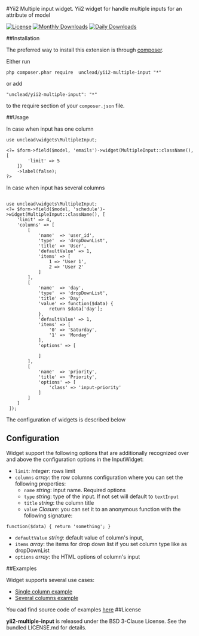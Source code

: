 #Yii2 Multiple input widget.
Yii2 widget for handle multiple inputs for an attribute of model

[![License](https://poser.pugx.org/unclead/yii2-multiple-input/license.svg)](https://packagist.org/packages/unclead/yii2-multiple-input)
[![Monthly Downloads](https://poser.pugx.org/unclead/yii2-multiple-input/d/monthly.png)](https://packagist.org/packages/unclead/yii2-multiple-input)
[![Daily Downloads](https://poser.pugx.org/unclead/yii2-multiple-input/d/daily.png)](https://packagist.org/packages/unclead/yii2-multiple-input)


##Installation


The preferred way to install this extension is through [composer](http://getcomposer.org/download/).

Either run

```
php composer.phar require  unclead/yii2-multiple-input "*"
```

or add

```
"unclead/yii2-multiple-input": "*"
```

to the require section of your `composer.json` file.

##Usage

In case when input has one column

```
use unclead\widgets\MultipleInput;

<?= $form->field($model, 'emails')->widget(MultipleInput::className(), [
        'limit' => 5
    ])
    ->label(false);
?>

```

In case when input has several columns

```

use unclead\widgets\MultipleInput;
<?= $form->field($model, 'schedule')->widget(MultipleInput::className(), [
    'limit' => 4,
    'columns' => [
        [
            'name'  => 'user_id',
            'type'  => 'dropDownList',
            'title' => 'User',
            'defaultValue' => 1,
            'items' => [
                1 => 'User 1',
                2 => 'User 2'
            ]
        ],
        [
            'name'  => 'day',
            'type'  => 'dropDownList',
            'title' => 'Day',
            'value' => function($data) {
                return $data['day'];
            },
            'defaultValue' => 1,
            'items' => [
                '0' => 'Saturday',
                '1' => 'Monday'
            ],
            'options' => [

            ]
        ],
        [
            'name'  => 'priority',
            'title' => 'Priority',
            'options' => [
                'class' => 'input-priority'
            ]
        ]
    ]
 ]);
```

The configuration of widgets is described below

## Configuration

Widget support the following options that are additionally recognized over and above the configuration options in the InputWidget:

- `limit`: *integer*: rows limit
- `columns` *array*: the row columns configuration where you can set the following properties:
  - `name` *string*: input name. Required options
  - `type` *string*: type of the input. If not set will default to `textInput`
  - `title` *string*: the column title
  - `value` *Closure*: you can set it to an anonymous function with the following signature:
```
function($data) { return 'something'; }
```
  - `defaultValue` *string*: default value of column's input,
  - `items` *array*: the items for drop down list if you set column type like as dropDownList
  - `options` *array*: the HTML options of column's input

##Examples

Widget supports several use cases:

- [Single column example](docs/single_column.md)
- [Several columns example](docs/several_columns.md)

You cad find source code of examples [here](./examples/)
##License

**yii2-multiple-input** is released under the BSD 3-Clause License. See the bundled LICENSE.md for details.
